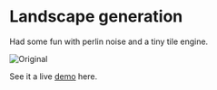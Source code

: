 # Landscape generation

Had some fun with perlin noise and a tiny tile engine. 

![Original](https://raw.githubusercontent.com/jorgt/perlin-landscape/master/img/screenshot.png)

See it a live [demo](https://jorgt.github.io/perlin-landscape) here. 
